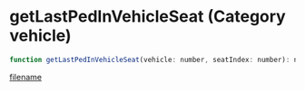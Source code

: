 # getLastPedInVehicleSeat (Category vehicle)

```js
function getLastPedInVehicleSeat(vehicle: number, seatIndex: number): number
```

[filename](getLastPedInVehicleSeat_m.md ':include')